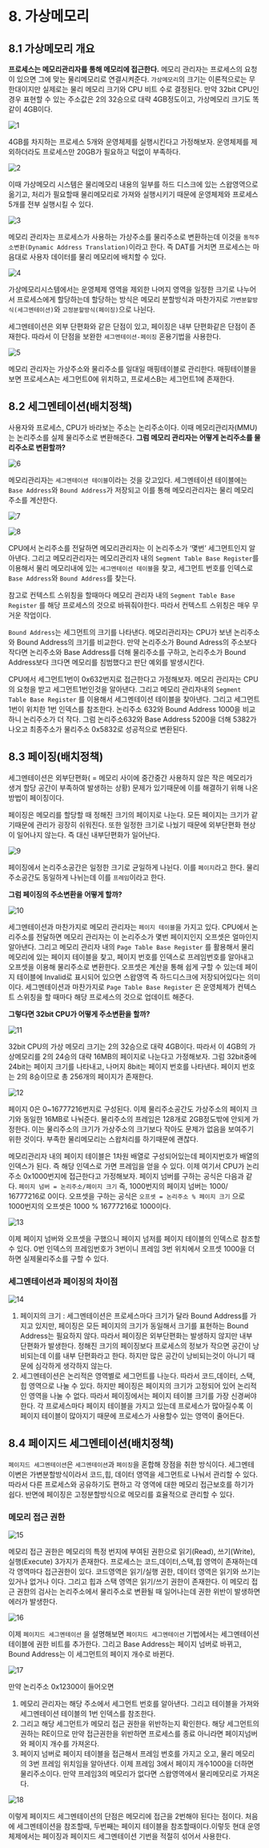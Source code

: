 # 8. 가상메모리

## 8.1 가상메모리 개요

**프로세스는 메모리관리자를 통해 메모리에 접근한다.** 메모리 관리자는 프로세스의 요청이 있으면 그에 맞는 물리메모리로 연결시켜준다. `가상메모리`의 크기는 이론적으로는 무한대이지만 실제로는 물리 메모리 크기와 CPU 비트 수로 결정된다. 만약 32bit CPU인 경우 표현할 수 있는 주소값은 2의 32승으로 대략 4GB정도이고, 가상메모리 크기도 똑같이 4GB이다.

![1](https://github.com/user-attachments/assets/7842151c-eb16-4cdf-b0f7-87ec1c79fcd8)

4GB를 차지하는 프로세스 5개와 운영체제를 실행시킨다고 가정해보자. 운영체제를 제외하더라도 프로세스만 20GB가 필요하고 턱없이 부족하다.

![2](https://github.com/user-attachments/assets/e64b057b-d552-4d1e-886e-1d26d461730e)

이때 가상메모리 시스템은 물리메모리 내용의 일부를 하드 디스크에 있는 스왑영역으로 옮기고, 처리가 필요할때 물리메모리로 가져와 실행시키기 때문에 운영체제와 프로세스 5개를 전부 실행시킬 수 있다.

![3](https://github.com/user-attachments/assets/34937245-c645-4c28-b10e-5357b27b3a00)

메모리 관리자는 프로세스가 사용하는 가상주소를 물리주소로 변환하는데 이것을 `동적주소변환(Dynamic Address Translation)`이라고 한다. 즉 DAT를 거치면 프로세스는 마음대로 사용자 데이터를 물리 메모리에 배치할 수 있다.

![4](https://github.com/user-attachments/assets/f19d527f-665f-4256-a395-30fc04e88459)

가상메모리시스템에서는 운영체제 영역을 제외한 나머지 영역을 일정한 크기로 나누어서 프로세스에게 할당하는데 할당하는 방식은 메모리 분할방식과 마찬가지로 `가변분할방식(세그멘테이션)`와 `고정분할방식(페이징)`으로 나뉜다.

세그멘테이션은 외부 단편화와 같은 단점이 있고, 페이징은 내부 단편화같은 단점이 존재한다. 따라서 이 단점을 보완한 `세그멘테이션-페이징` 혼용기법을 사용한다.

![5](https://github.com/user-attachments/assets/b3a3f02c-bec1-4451-af55-b9692fba97ff)

메모리 관리자는 가상주소와 물리주소를 일대일 매핑테이블로 관리한다. 매핑테이블을 보면 프로세스A는 세그먼트0에 위치하고, 프로세스B는 세그먼트1에 존재한다.

## 8.2 세그멘테이션(배치정책)

사용자와 프로세스, CPU가 바라보는 주소는 논리주소이다. 이때 메모리관리자(MMU)는 논리주소를 실제 물리주소로 변환해준다. **그럼 메모리 관리자는 어떻게 논리주소를 물리주소로 변환할까?**

![6](https://github.com/user-attachments/assets/9e55eab1-04f5-4c2b-86d0-410803a01bbd)

메모리관리자는 `세그멘테이션 테이블`이라는 것을 갖고있다. 세그멘테이션 테이블에는 `Base Address`와 `Bound Address`가 저장되고 이를 통해 메모리관리자는 물리 메모리 주소를 계산한다.

![7](https://github.com/user-attachments/assets/7ac1f467-c218-45fe-b6e1-b97313edab2f)

![8](https://github.com/user-attachments/assets/a2f6b97c-33a1-47c7-96d1-28c0c328d1d8)

CPU에서 논리주소를 전달하면 메모리관리자는 이 논리주소가 ‘몇번’ 세그먼트인지 알아낸다. 그리고 메모리관리자는 메모리관리자 내의 `Segment Table Base Register`를 이용해서 물리 메모리내에 있는 `세그멘테이션 테이블`을 찾고, 세그먼트 번호를 인덱스로 `Base Address`와 `Bound Address`를 찾는다.

참고로 컨텍스트 스위칭을 할때마다 메모리 관리자 내의  `Segment Table Base Register` 를 해당 프로세스의 것으로 바꿔줘야한다. 따라서 컨텍스트 스위칭은 매우 무거운 작업이다.

`Bound Address`는 세그먼트의 크기를 나타낸다. 메모리관리자는 CPU가 보낸 논리주소와 Bound Address의 크기를 비교한다. 만약 논리주소가 Bound Adress의 주소보다 작다면 논리주소와 Base Address를 더해 물리주소를 구하고, 논리주소가 Bound Address보다 크다면 메모리를 침범했다고 판단 예외를 발생시킨다.

CPU에서 세그먼트1번이 0x632번지로 접근한다고 가정해보자. 메모리 관리자는 CPU의 요청을 받고 세그먼트1번인것을 알아낸다. 그리고 메모리 관리자내의 `Segment Table Base Register` 를 이용해서 세그멘테이션 테이블을 찾아낸다. 그리고 세그먼트1번이 위치한 1번 인덱스를 참조한다. 논리주소 632와 Bound Address 1000을 비교하니 논리주소가 더 작다. 그럼 논리주소632와 Base Address 5200을 더해 5382가 나오고 최종주소가 물리주소 0x5832로 성공적으로 변환된다.

## 8.3 페이징(배치정책)

세그멘테이션은 외부단편화( = 메모리 사이에 중간중간 사용하지 않은 작은 메모리가 생겨 할당 공간이 부족하여 발생하는 상황) 문제가 있기때문에 이를 해결하기 위해 나온 방법이 페이징이다.

페이징은 메모리를 할당할 때 정해진 크기의 페이지로 나눈다. 모든 페이지는 크기가 같기때문에 관리가 굉장히 쉬워진다. 또한 일정한 크기로 나눴기 때문에 외부단편화 현상이 일어나지 않는다. 즉 대신 내부단편화가 일어난다.

![9](https://github.com/user-attachments/assets/237932fd-a735-4a6b-97dc-0ae8f894e22a)

페이징에서 논리주소공간은 일정한 크기로 균일하게 나뉜다. 이를 `페이지`라고 한다. 물리주소공간도 동일하게 나뉘는데 이를 `프레임`이라고 한다.

**그럼 페이징의 주소변환을 어떻게 할까?**

![10](https://github.com/user-attachments/assets/f56a18ec-16fa-4451-b993-14f9712bae25)

세그멘테이션과 마찬가지로 메모리 관리자는 `페이지 테이블`을 가지고 있다. CPU에서 논리주소를 전달하면 메모리 관리자는 이 논리주소가 몇번 페이지인지 오프셋은 얼마인지 알아낸다. 그리고 메모리 관리자 내의 `Page Table Base Register`  를 활용해서 물리 메모리에 있는 페이지 테이블을 찾고, 페이지 번호를 인덱스로 프레임번호를 알아내고 오프셋을 이용해 물리주소로 변환한다. 오프셋은 계산을 통해 쉽게 구할 수 있는데 페이지 테이블에 Invalid로 표시되어 있으면 스왑영역 즉 하드디스크에 저장되어있다는 의미이다. 세그멘테이션과 마찬가지로  `Page Table Base Register` 은 운영체제가 컨텍스트 스위칭을 할 때마다 해당 프로세스의 것으로 업데이트 해준다.

**그렇다면 32bit CPU가 어떻게 주소변환을 할까?**

![11](https://github.com/user-attachments/assets/747f9234-b0b1-410c-9ad4-ad0d0ced6dfc)

32bit CPU의 가상 메모리 크기는 2의 32승으로 대략 4GB이다. 따라서 이 4GB의 가상메모리를 2의 24승의 대략 16MB의 페이지로 나눈다고 가정해보자. 그럼 32bit중에 24bit는 페이지 크기를 나타내고, 나머지 8bit는 페이지 번호를 나타낸다. 페이지 번호는 2의 8승이므로 총 256개의 페이지가 존재한다.

![12](https://github.com/user-attachments/assets/e9e5c8a2-bd1d-4458-b08d-76e3924ff890)

페이지 0은 0~16777216번지로 구성된다. 이제 물리주소공간도 가상주소의 페이지 크기와 동일한 16MB로 나눠준다.  물리주소의 프레임은 128개로 2GB정도밖에 안되게 가정한다.  이는 물리주소의 크기가 가상주소의 크기보다 작아도 문제가 없음을 보여주기 위한 것이다. 부족한 물리메모리는 스왑처리를 하기때문에 괜찮다.

메모리관리자 내의 페이지 테이블은 1차원 배열로 구성되어있는데 페이지번호가 배열의 인덱스가 된다. 즉 해당 인덱스로 가면 프레임을 얻을 수 있다. 이제 여기서 CPU가 논리주소 0x1000번지에 접근한다고 가정해보자. 페이지 넘버를 구하는 공식은 다음과 같다. `페이지 넘버 = 논리주소/페이지 크기`  즉, 1000번지의 페이지 넘버는 1000/ 16777216로 0이다. 오프셋을 구하는 공식은 `오프셋 = 논리주소 % 페이지 크기` 으로 1000번지의 오프셋은 1000 % 16777216로 1000이다.

![13](https://github.com/user-attachments/assets/56cf988b-a143-46e3-9b87-aca58caf7057)

이제 페이지 넘버와 오프셋을 구했으니 페이지 넘저를 페이지 테이블의 인덱스로 참조할 수 있다. 0번 인덱스의 프레임번호가 3번이니 프레임 3번 위치에서 오프셋 1000을 더하면 실제물리주소를 구할 수 있다.

### 세그멘테이션과 페이징의 차이점

![14](https://github.com/user-attachments/assets/c5448e25-8a4e-4fc9-8a0b-3d9ac6225ff3)

1. 페이지의 크기 : 세그멘테이션은 프로세스마다 크기가 달라 Bound Address를 가지고 있지만, 페이징은 모든 페이지의 크기가 동일해서 크기를 표현하는 Bound Address는 필요하지 않다. 따라서 페이징은 외부단편화는 발생하지 않지만 내부 단편화가 발생한다. 정해진 크기의 페이징보다 프로세스의 정보가 작으면 공간이 낭비되는데 이를 내부 단편화라고 한다. 하지만 많은 공간이 낭비되는것이 아니기 때문에 심각하게 생각하지 않는다.
2. 세그멘테이션은 논리적은 영역별로 세그먼트를 나눈다. 따라서 코드,데이터, 스택,힙 영역으로 나눌 수 있다. 하지만 페이징은 페이지의 크기가 고정되어 있어 논리적인 영역을 나눌 수 없다. 따라서 페이징에서는 페이지 테이블 크기를 가장 신경써야한다. 각 프로세스마다 페이지 테이블을 가지고 있는데 프로세스가 많아질수록 이 페이지 테이블이 많아지기 때문에 프로세스가 사용할수 있는 영역이 줄어든다.

## 8.4 페이지드 세그멘테이션(배치정책)

`페이지드 세그멘테이션`은 `세그멘테이션`과 `페이징`을 혼합해 장점을 취한 방식이다. 세그멘테이변은 가변분할방식이라서 코드,힙, 데이터 영역을 세그먼트로 나눠서 관리할 수 있다. 따라서 다른 프로세스와 공유하기도 편하고 각 영역에 대한 메모리 접근보호를 하기가 쉽다. 반면에 페이징은 고정분할방식으로 메모리를 효율적으로 관리할  수 있다.

### 메모리 접근 권한

![15](https://github.com/user-attachments/assets/f10570e5-9a5a-489c-8e23-79ef8c77978d)

메모리 접근 권한은 메모리의 특정 번지에 부여된 권한으로 읽기(Read), 쓰기(Write), 실행(Execute) 3가지가 존재한다. 프로세스는 코드,데이터,스택,힙 영역이 존재하는데 각 영역마다 접근권한이 있다. 코드영역은 읽기/실행 권한, 데이터 영역은 읽기와 쓰기는 있거나 없거나 이다. 그리고 힙과 스택 영역은 읽기/쓰기 권한이 존재한다. 이 메모리 접근 권한의 검사는 논리주소에서 물리주소로 변환될 때 일어나는데 권한 위반이 발생하면 에러가 발생한다.

![16](https://github.com/user-attachments/assets/4c51342b-b02e-4998-9003-afd9e9c7b303)

이제 `페이지드 세그멘테이션` 을 설명해보면 `페이지드 세그멘테이션` 기법에서는 세그멘테이션 테이블에 권한 비트를 추가한다. 그리고 Base Address는 페이지 넘버로 바뀌고, Bound Address는 이 세그먼트의 페이지 개수로 바뀐다.

![17](https://github.com/user-attachments/assets/3c7f1770-70e1-44df-aea8-868e2f17e528)

만약 논리주소 0x12300이 들어오면

1. 메모리 관리자는 해당 주소에서 세그먼트 번호를 알아낸다. 그리고 테이블을 가져와  세그멘테이션 테이블의 1번 인덱스를 참조한다.
2. 그리고 해당 세그먼트가 메모리 접근 권한을 위반하는지 확인한다. 해당 세그먼트의 권하는 RE이므로 만약 접근권한을 위반하면 프로세스를 종료 아니라면 페이지넘버와 페이지 개수를 가져온다.
3. 페이지 넘버로 페이지 테이블을 접근해서 프레임 번호를 가지고 오고, 물리 메모리의 3번 프레임 위치임을 알아낸다. 이제 프레임 3에서 페이지 개수1000을 더하면 물리주소이다. 만약 프레임3의 메모리가 없다면 스왑영역에서 물리메모리로 가져온다.

![18](https://github.com/user-attachments/assets/2b3a624b-fedc-4318-907b-f8f94481d9b0)

이렇게 페이지드 세그멘테이션의 단점은 메모리에 접근을 2번해야 된다는 점이다. 처음에 세그멘테이션을 참조할때, 두번째는 페이지 테이블을 참조할때이다.이렇듯 현대 운영체제에서는 페이징과 페이지드 세그멘테이션 기번을 적절히 섞어서 사용한다.
